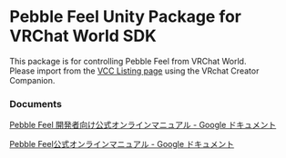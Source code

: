 # Pebble Feel Unity Package for VRChat World SDK

This package is for controlling Pebble Feel from VRChat World.   
Please import from the [VCC Listing page](https://shiftall.github.io/pebble-feel-unity-package/) using the VRchat Creator Companion.


### Documents

[Pebble Feel 開発者向け公式オンラインマニュアル - Google ドキュメント](https://docs.google.com/document/d/1Q1q8LSARhF4CbPE1cdG7ThZcTqqLAI1Te04PyLPqMvY/)

[Pebble Feel公式オンラインマニュアル - Google ドキュメント](https://docs.google.com/document/d/1PjAMfZyr2kvyal6piLQynncsVGcBRuhPEDSoVAUnbGI/)